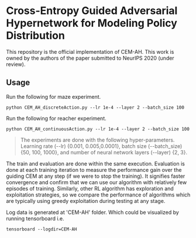 # Cross-Entropy Guided Adversarial Hypernetwork for Modeling Policy Distribution
This repository is the official implementation of CEM-AH.
This work is owned by the authors of the paper submitted to NeurIPS 2020 (under review).

## Usage

Run the following for maze experiment.
```Train and Evaluation (maze)
python CEM_AH_discreteAction.py --lr 1e-4 --layer 2 --batch_size 100
```

Run the following for reacher experiment.
```Train and Evaluation (reacher)
python CEM_AH_continuousAction.py --lr 1e-4 --layer 2 --batch_size 100
```

> The experiments are done with the following hyper-parameters. Learning rate (--lr) {0.001, 0.005,0.0001\}, batch size (--batch_size) {50, 100, 1000\}, and number of neural network layers (--layer) {2, 3\}. 

The train and evaluation are done within the same execution. Evaluation is done at each training iteration to measure the performance gain over the guiding CEM at any step (if we were to stop the training). 
It signifies faster convergence and confirm that we can use our algorithm with relatively few episodes of training. 
Similarly, other RL algorithm has exploration and exploitation strategies, so we compare the performance of algorithms which are typically using greedy exploitation during testing at any stage.

Log data is generated at 'CEM-AH' folder. Which could be visualized by running tensorboard i.e.
```tensorboard
tensorboard --logdir=CEM-AH
```
